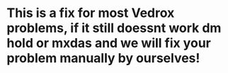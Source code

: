 # This is a fix for most Vedrox problems, if it still doessnt work dm hold or mxdas and we will fix your problem manually by ourselves!
